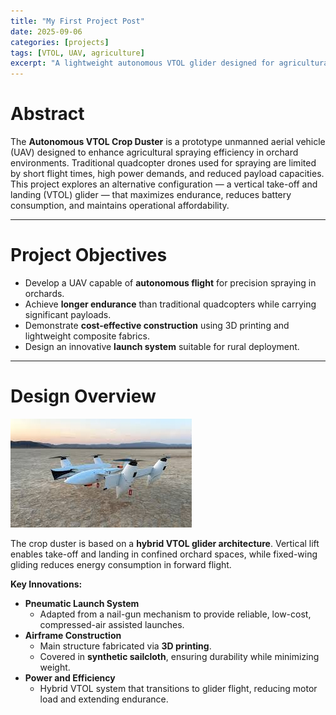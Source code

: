 ```yaml
---
title: "My First Project Post"
date: 2025-09-06
categories: [projects]
tags: [VTOL, UAV, agriculture]
excerpt: "A lightweight autonomous VTOL glider designed for agricultural spraying, combining efficiency, low cost, and innovative engineering design."
---
```


# Abstract
The **Autonomous VTOL Crop Duster** is a prototype unmanned aerial vehicle (UAV) designed to enhance agricultural spraying efficiency in orchard environments. Traditional quadcopter drones used for spraying are limited by short flight times, high power demands, and reduced payload capacities. This project explores an alternative configuration — a vertical take-off and landing (VTOL) glider — that maximizes endurance, reduces battery consumption, and maintains operational affordability.

---

# Project Objectives
- Develop a UAV capable of **autonomous flight** for precision spraying in orchards.  
- Achieve **longer endurance** than traditional quadcopters while carrying significant payloads.  
- Demonstrate **cost-effective construction** using 3D printing and lightweight composite fabrics.  
- Design an innovative **launch system** suitable for rural deployment.  

---

# Design Overview
![VTOL Photo](/assets/images/VTOL.jpg)

The crop duster is based on a **hybrid VTOL glider architecture**. Vertical lift enables take-off and landing in confined orchard spaces, while fixed-wing gliding reduces energy consumption in forward flight.  

**Key Innovations:**
- **Pneumatic Launch System**  
  - Adapted from a nail-gun mechanism to provide reliable, low-cost, compressed-air assisted launches.  
- **Airframe Construction**  
  - Main structure fabricated via **3D printing**.  
  - Covered in **synthetic sailcloth**, ensuring durability while minimizing weight.  
- **Power and Efficiency**  
  - Hybrid VTOL system that transitions to glider flight, reducing motor load and extending endurance.  
